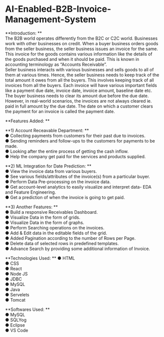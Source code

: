 # AI-Enabled-B2B-Invoice-Management-System  
**Introduction: **  
The B2B world operates differently from the B2C or C2C world. Businesses work with other businesses on credit. When a buyer business orders goods from the seller business, the seller business issues an invoice for the same. This invoice for the goods contains various information like the details of the goods purchased and when it should be paid. This is known in accounting terminology as “Accounts Receivable”.  
Seller business interacts with various businesses and sells goods to all of them at various times. Hence, the seller business needs to keep track of the total amount it owes from all the buyers. This involves keeping track of all invoices from all the buyers. Each invoice will have various important fields like a payment due date, invoice date, invoice amount, baseline date etc.  
The buyer business needs to clear its amount due before the due date. However, in real-world scenarios, the invoices are not always cleared ie. paid in full
amount by the due date. The date on which a customer clears the payment for an invoice is called the payment date.  
  
**Features Added: **  

**1) Account Receavable Department: **  
● Collecting payments from customers for their past due to invoices.  
● Sending reminders and follow-ups to the customers for payments to be made.  
● Looking after the entire process of getting the cash inflow.  
● Help the company get paid for the services and products supplied.  
  
**2) ML Integration for Date Prediction: **  
● View the invoice data from various buyers.  
● See various fields/attributes of the invoice(s) from a particular buyer.  
● Perform Data Pre-processing on the invoice data.  
● Get account-level analytics to easily visualize and interpret data- EDA and Feature Engineering.  
● Get a prediction of when the invoice is going to get paid.  
  
**3) Another Features: **  
● Build a responsive Receivables Dashboard.  
● Visualize Data in the form of grids.  
● Visualize Data in the form of graphs.  
● Perform Searching operations on the invoices.  
● Add & Edit data in the editable fields of the grid.  
● Added Pagination according to the number of Rows per Page.  
● Delete data of selected rows in predefined templates.  
● Advance Search by providing some additional information of Invoice.  
  

**Technologies Used: **
● HTML  
● CSS  
● React  
● Node JS  
● JDBC  
● MySQL  
● Java  
● Servelets  
● Tomcat  
  
**Softwares Used: **  
● MySQL  
● SQLYog  
● Eclipse  
● VS Code  
